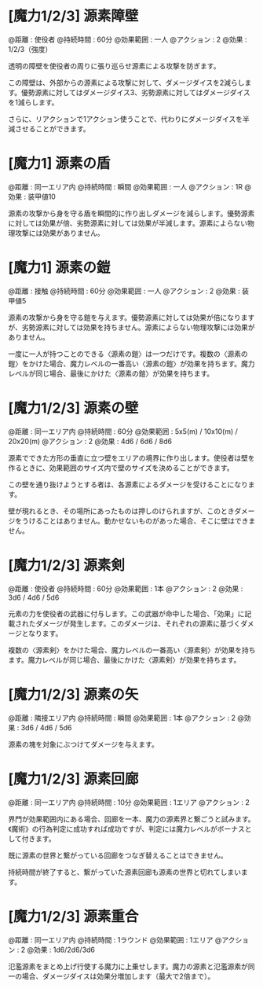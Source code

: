 # [魔力1/2/3] 源素障壁

@距離 : 使役者	@持続時間 : 60分	@効果範囲 : 一人	@アクション : 2	@効果 : 1/2/3（強度）

透明の障壁を使役者の周りに張り巡らせ源素による攻撃を防ぎます。

この障壁は、外部からの源素による攻撃に対して、ダメージダイスを2減らします。優勢源素に対してはダメージダイス3、劣勢源素に対してはダメージダイスを1減らします。

さらに、リアクションで1アクション使うことで、代わりにダメージダイスを半減させることができます。

# [魔力1] 源素の盾

@距離 : 同一エリア内	@持続時間 : 瞬間	@効果範囲 : 一人	@アクション : 1R	@効果 : 装甲値10

源素の攻撃から身を守る盾を瞬間的に作り出しダメージを減らします。優勢源素に対しては効果が倍、劣勢源素に対しては効果が半減します。源素によらない物理攻撃には効果がありません。

# [魔力1] 源素の鎧

@距離 : 接触	@持続時間 : 60分	@効果範囲 : 一人	@アクション : 2	@効果 : 装甲値5

源素の攻撃から身を守る鎧を与えます。優勢源素に対しては効果が倍になりますが、劣勢源素に対しては効果を持ちません。源素によらない物理攻撃には効果がありません。

一度に一人が持つことのできる〈源素の鎧〉は一つだけです。複数の〈源素の鎧〉をかけた場合、魔力レベルの一番高い〈源素の鎧〉が効果を持ちます。魔力レベルが同じ場合、最後にかけた〈源素の鎧〉が効果を持ちます。

# [魔力1/2/3] 源素の壁

@距離 : 同一エリア内	@持続時間 : 60分	@効果範囲 : 5x5(m) / 10x10(m) / 20x20(m)	@アクション : 2	@効果 : 4d6 / 6d6 / 8d6

源素でできた方形の垂直に立つ壁をエリアの境界に作り出します。使役者は壁を作るときに、効果範囲のサイズ内で壁のサイズを決めることができます。

この壁を通り抜けようとする者は、各源素によるダメージを受けることになります。

壁が現れるとき、その場所にあったものは押しのけられますが、このときダメージをうけることはありません。動かせないものがあった場合、そこに壁はできません。

# [魔力1/2/3] 源素剣

@距離 : 使役者	@持続時間 : 60分	@効果範囲 : 1本	@アクション : 2	@効果 : 3d6 / 4d6 / 5d6

元素の力を使役者の武器に付与します。この武器が命中した場合、「効果」に記載されたダメージが発生します。このダメージは、それぞれの源素に基づくダメージとなります。

複数の〈源素剣〉をかけた場合、魔力レベルの一番高い〈源素剣〉が効果を持ちます。魔力レベルが同じ場合、最後にかけた〈源素剣〉が効果を持ちます。

# [魔力1/2/3] 源素の矢

@距離 : 隣接エリア内	@持続時間 : 瞬間	@効果範囲 : 1本	@アクション : 2	@効果 : 3d6 / 4d6 / 5d6

源素の塊を対象にぶつけてダメージを与えます。

# [魔力1/2/3] 源素回廊

@距離 : 同一エリア内	@持続時間 : 10分	@効果範囲 : 1エリア	@アクション : 2

界門が効果範囲内にある場合、回廊を一本、魔力の源素界と繋ごうと試みます。《魔術》の行為判定に成功すれば成功ですが、判定には魔力レベルがボーナスとして付きます。

既に源素の世界と繋がっている回廊をつなぎ替えることはできません。

持続時間が終了すると、繋がっていた源素回廊も源素の世界と切れてしまいます。

# [魔力1/2/3] 源素重合

@距離 : 同一エリア内	@持続時間 : 1ラウンド	@効果範囲 : 1エリア	@アクション : 2   @効果 : 1d6/2d6/3d6

氾濫源素をまとめ上げ行使する魔力に上乗せします。魔力の源素と氾濫源素が同一の場合、ダメージダイスは効果分増加します（最大で2倍まで）。
